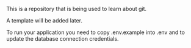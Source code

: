 This is a repository that is being used to learn about git.

A template will be added later.

To run your application you need to copy .env.example into .env and to update the database connection credentials.
